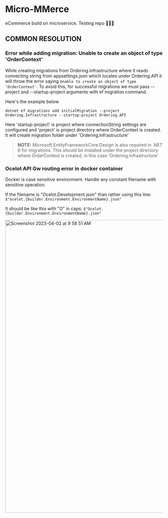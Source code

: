 # Micro-MMerce

eCommerce build on microservice. Testing repo 🧑🏻‍🔬

## COMMON RESOLUTION

### Error while adding migration: Unable to create an object of type 'OrderContext'

While creating migrations from Ordering.Infrastructure where it reads connecting string from appsettings.json which locates under Ordering.API it will throw the error saying `Unable to create an object of type 'OrderContext'`. To avoid this, for successful migrations we must pass --project and --startup-project arguments with ef migration command.

Here's the example below

```
dotnet ef migrations add initialMigration --project Ordering.Infrastructure --startup-project Ordering.API
```

Here 'startup-project' is project where connectionString settings are configured and 'project' is project directory where OrderContext is created. It will create migration folder under 'Ordering.Infrastructure'

> **NOTE:** Microsoft.EntityFrameworkCore.Design is also required in .NET 6 for migrations. This should be installed under the project directory where OrderContext is created, in this case 'Ordering.Infrastructure'

### Ocelot API Gw routing error in docker container

Docker is case sensitive environment. Handle any constant filename with sensitive operation.

If the filename is "Ocelot.Development.json" than rather using this line:
`$"ocelot.{builder.Environment.EnvironmentName}.json"`

It should be like this with "O" in caps:
`$"Ocelot.{builder.Environment.EnvironmentName}.json"`

<img width="933" alt="Screenshot 2023-04-02 at 9 58 51 AM" src="https://user-images.githubusercontent.com/59219441/229337790-fe91937a-c3f6-41a7-9de1-2d2ef44343c9.png">

